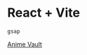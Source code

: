# React + Vite
    gsap

[Anime Vault](https://awwwards-8ndqy9be5-romantoritsyns-projects.vercel.app/)
